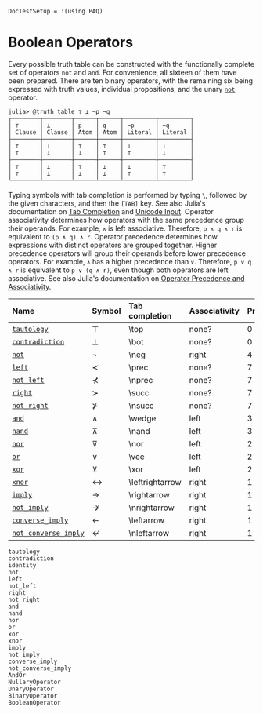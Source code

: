 
```@meta
DocTestSetup = :(using PAQ)
```

# Boolean Operators

Every possible truth table can be constructed with the functionally complete set of operators ```not``` and ```and```. For convenience, all sixteen of them have been prepared. There are ten binary operators, with the remaining six being expressed with truth values, individual propositions, and the unary [`not`](@ref) operator.

```jldoctest
julia> @truth_table ⊤ ⊥ ¬p ¬q
┌────────┬────────┬──────┬──────┬─────────┬─────────┐
│ ⊤      │ ⊥      │ p    │ q    │ ¬p      │ ¬q      │
│ Clause │ Clause │ Atom │ Atom │ Literal │ Literal │
├────────┼────────┼──────┼──────┼─────────┼─────────┤
│ ⊤      │ ⊥      │ ⊤    │ ⊤    │ ⊥       │ ⊥       │
│ ⊤      │ ⊥      │ ⊥    │ ⊤    │ ⊤       │ ⊥       │
├────────┼────────┼──────┼──────┼─────────┼─────────┤
│ ⊤      │ ⊥      │ ⊤    │ ⊥    │ ⊥       │ ⊤       │
│ ⊤      │ ⊥      │ ⊥    │ ⊥    │ ⊤       │ ⊤       │
└────────┴────────┴──────┴──────┴─────────┴─────────┘
```

Typing symbols with tab completion is performed by typing ```\```, followed by the given characters, and then the ```[TAB]``` key. See also Julia's documentation on [Tab Completion](https://docs.julialang.org/en/v1/stdlib/REPL/#Tab-completion) and [Unicode Input](https://docs.julialang.org/en/v1/manual/unicode-input/). Operator associativity determines how operators with the same precedence group their operands. For example, ```∧``` is left associative. Therefore, ```p ∧ q ∧ r``` is equivalent to ```(p ∧ q) ∧ r```. Operator precedence determines how expressions with distinct operators are grouped together. Higher precedence operators will group their operands before lower precedence operators. For example, ```∧``` has a higher precedence than ```∨```. Therefore, ```p ∨ q ∧ r``` is equivalent to ```p ∨ (q ∧ r)```, even though both operators are left associative. See also Julia's documentation on [Operator Precedence and Associativity](https://docs.julialang.org/en/v1/manual/mathematical-operations/#Operator-Precedence-and-Associativity).

| Name                         | Symbol | Tab completion   | Associativity | Precedence |
|:-----------------------------|:-------|:-----------------|:--------------|:-----------|
| [`tautology`](@ref)          | ⊤      | \\top            | none?         | 0          |
| [`contradiction`](@ref)      | ⊥      | \\bot            | none?         | 0          |
| [`not`](@ref)                | ¬      | \\neg            | right         | 4          |
| [`left`](@ref)               | ≺      | \\prec           | none?         | 7          |
| [`not_left`](@ref)           | ⊀      | \\nprec          | none?         | 7          |
| [`right`](@ref)              | ≻      | \\succ           | none?         | 7          |
| [`not_right`](@ref)          | ⊁      | \\nsucc          | none?         | 7          |
| [`and`](@ref)                | ∧      | \\wedge          | left          | 3          |
| [`nand`](@ref)               | ⊼      | \\nand           | left          | 3          |
| [`nor`](@ref)                | ⊽      | \\nor            | left          | 2          |
| [`or`](@ref)                 | ∨      | \\vee            | left          | 2          |
| [`xor`](@ref)                | ⊻      | \\xor            | left          | 2          |
| [`xnor`](@ref)               | ↔      | \\leftrightarrow | right         | 1          |
| [`imply`](@ref)              | →      | \\rightarrow     | right         | 1          |
| [`not_imply`](@ref)          | ↛      | \\nrightarrow    | right         | 1          |
| [`converse_imply`](@ref)     | ←      | \\leftarrow      | right         | 1          |
| [`not_converse_imply`](@ref) | ↚      | \\nleftarrow     | right         | 1          |

```@docs
tautology
contradiction
identity
not
left
not_left
right
not_right
and
nand
nor
or
xor
xnor
imply
not_imply
converse_imply
not_converse_imply
AndOr
NullaryOperator
UnaryOperator
BinaryOperator
BooleanOperator
```

